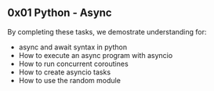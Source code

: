 ## 0x01 Python - Async

By completing these tasks, we demostrate understanding for:
- async and await syntax  in python
- How to execute an async program with asyncio
- How to run concurrent coroutines
- How to create asyncio tasks
- How to use the random module

